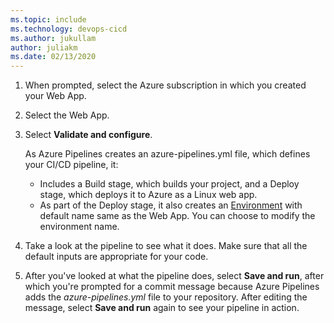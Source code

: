 ```yaml
---
ms.topic: include
ms.technology: devops-cicd
ms.author: jukullam
author: juliakm
ms.date: 02/13/2020
---
```


1. When prompted, select the Azure subscription in which you created your Web App.
2. Select the Web App.
3. Select **Validate and configure**.

    As Azure Pipelines creates an azure-pipelines.yml file, which defines your CI/CD pipeline, it:

    * Includes a Build stage, which builds your project, and a Deploy stage, which deploys it to Azure as a Linux web app.
    * As part of the Deploy stage, it also creates an [Environment](../../process/environments.md) with default name same as the Web App. You can choose to modify the environment name. 

4. Take a look at the pipeline to see what it does. Make sure that all the default inputs are appropriate for your code.
5. After you've looked at what the pipeline does, select **Save and run**, after which you're prompted for a commit message because Azure Pipelines adds the *azure-pipelines.yml* file to your repository. After editing the message, select **Save and run** again to see your pipeline in action.
 